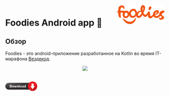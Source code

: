 <a href="https://drive.google.com/file/d/1IbAW9XS7OCm8t2OoReef1uOBjKWPCtbT/view?usp=sharing">
    <img src="img/Logo.svg" alt="Foodies logo" title="Foodies" align="right" height="60" />
</a>

# Foodies Android app :iphone:
## Обзор
Foodies - это android-приложение разработанное на Kotlin во время IT-марафона <a href="https://vk.com/vezdekod">Вездекод</a>.
<p align="center"><img width=30% src="img/demo.gif"></p>
<br>
<a href="https://drive.google.com/file/d/1IbAW9XS7OCm8t2OoReef1uOBjKWPCtbT/view?usp=sharing"><img width=20% src="img/download.png"></a>
